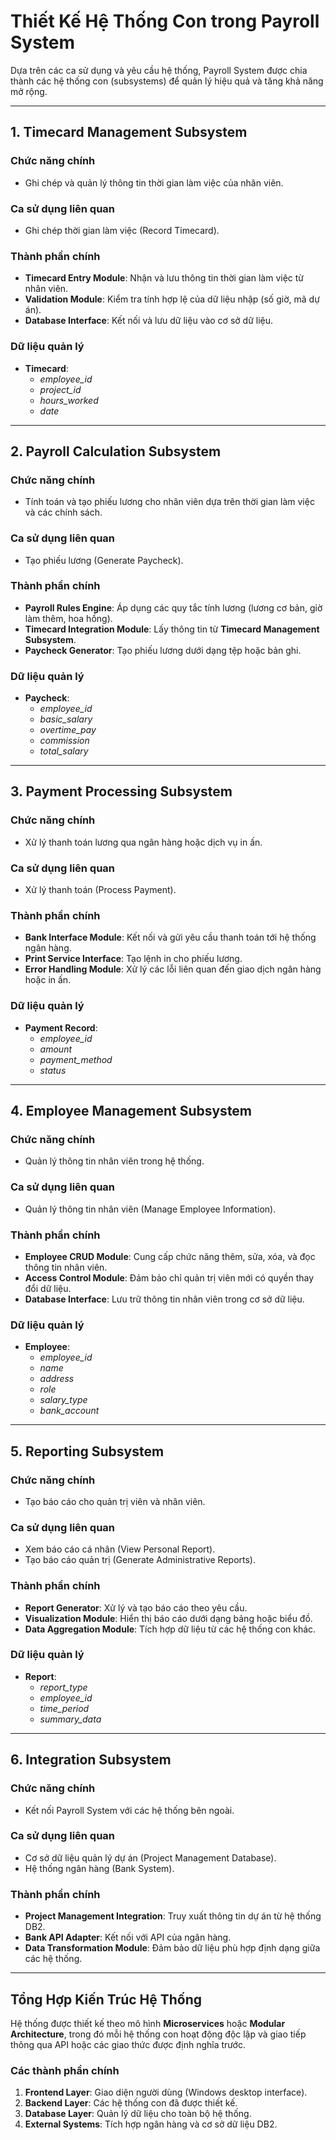 # Thiết Kế Hệ Thống Con trong Payroll System

Dựa trên các ca sử dụng và yêu cầu hệ thống, Payroll System được chia thành các hệ thống con (subsystems) để quản lý hiệu quả và tăng khả năng mở rộng.

---

## **1. Timecard Management Subsystem**
### **Chức năng chính**
- Ghi chép và quản lý thông tin thời gian làm việc của nhân viên.

### **Ca sử dụng liên quan**
- Ghi chép thời gian làm việc (Record Timecard).

### **Thành phần chính**
- **Timecard Entry Module**: Nhận và lưu thông tin thời gian làm việc từ nhân viên.
- **Validation Module**: Kiểm tra tính hợp lệ của dữ liệu nhập (số giờ, mã dự án).
- **Database Interface**: Kết nối và lưu dữ liệu vào cơ sở dữ liệu.

### **Dữ liệu quản lý**
- **Timecard**: 
  - *employee_id*
  - *project_id*
  - *hours_worked*
  - *date*

---

## **2. Payroll Calculation Subsystem**
### **Chức năng chính**
- Tính toán và tạo phiếu lương cho nhân viên dựa trên thời gian làm việc và các chính sách.

### **Ca sử dụng liên quan**
- Tạo phiếu lương (Generate Paycheck).

### **Thành phần chính**
- **Payroll Rules Engine**: Áp dụng các quy tắc tính lương (lương cơ bản, giờ làm thêm, hoa hồng).
- **Timecard Integration Module**: Lấy thông tin từ **Timecard Management Subsystem**.
- **Paycheck Generator**: Tạo phiếu lương dưới dạng tệp hoặc bản ghi.

### **Dữ liệu quản lý**
- **Paycheck**: 
  - *employee_id*
  - *basic_salary*
  - *overtime_pay*
  - *commission*
  - *total_salary*

---

## **3. Payment Processing Subsystem**
### **Chức năng chính**
- Xử lý thanh toán lương qua ngân hàng hoặc dịch vụ in ấn.

### **Ca sử dụng liên quan**
- Xử lý thanh toán (Process Payment).

### **Thành phần chính**
- **Bank Interface Module**: Kết nối và gửi yêu cầu thanh toán tới hệ thống ngân hàng.
- **Print Service Interface**: Tạo lệnh in cho phiếu lương.
- **Error Handling Module**: Xử lý các lỗi liên quan đến giao dịch ngân hàng hoặc in ấn.

### **Dữ liệu quản lý**
- **Payment Record**: 
  - *employee_id*
  - *amount*
  - *payment_method*
  - *status*

---

## **4. Employee Management Subsystem**
### **Chức năng chính**
- Quản lý thông tin nhân viên trong hệ thống.

### **Ca sử dụng liên quan**
- Quản lý thông tin nhân viên (Manage Employee Information).

### **Thành phần chính**
- **Employee CRUD Module**: Cung cấp chức năng thêm, sửa, xóa, và đọc thông tin nhân viên.
- **Access Control Module**: Đảm bảo chỉ quản trị viên mới có quyền thay đổi dữ liệu.
- **Database Interface**: Lưu trữ thông tin nhân viên trong cơ sở dữ liệu.

### **Dữ liệu quản lý**
- **Employee**: 
  - *employee_id*
  - *name*
  - *address*
  - *role*
  - *salary_type*
  - *bank_account*

---

## **5. Reporting Subsystem**
### **Chức năng chính**
- Tạo báo cáo cho quản trị viên và nhân viên.

### **Ca sử dụng liên quan**
- Xem báo cáo cá nhân (View Personal Report).
- Tạo báo cáo quản trị (Generate Administrative Reports).

### **Thành phần chính**
- **Report Generator**: Xử lý và tạo báo cáo theo yêu cầu.
- **Visualization Module**: Hiển thị báo cáo dưới dạng bảng hoặc biểu đồ.
- **Data Aggregation Module**: Tích hợp dữ liệu từ các hệ thống con khác.

### **Dữ liệu quản lý**
- **Report**: 
  - *report_type*
  - *employee_id*
  - *time_period*
  - *summary_data*

---

## **6. Integration Subsystem**
### **Chức năng chính**
- Kết nối Payroll System với các hệ thống bên ngoài.

### **Ca sử dụng liên quan**
- Cơ sở dữ liệu quản lý dự án (Project Management Database).
- Hệ thống ngân hàng (Bank System).

### **Thành phần chính**
- **Project Management Integration**: Truy xuất thông tin dự án từ hệ thống DB2.
- **Bank API Adapter**: Kết nối với API của ngân hàng.
- **Data Transformation Module**: Đảm bảo dữ liệu phù hợp định dạng giữa các hệ thống.

---

## **Tổng Hợp Kiến Trúc Hệ Thống**
Hệ thống được thiết kế theo mô hình **Microservices** hoặc **Modular Architecture**, trong đó mỗi hệ thống con hoạt động độc lập và giao tiếp thông qua API hoặc các giao thức được định nghĩa trước.

### **Các thành phần chính**
1. **Frontend Layer**: Giao diện người dùng (Windows desktop interface).
2. **Backend Layer**: Các hệ thống con đã được thiết kế.
3. **Database Layer**: Quản lý dữ liệu cho toàn bộ hệ thống.
4. **External Systems**: Tích hợp ngân hàng và cơ sở dữ liệu DB2.



